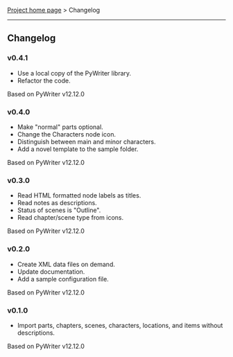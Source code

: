 [Project home page](index) > Changelog

------------------------------------------------------------------------

## Changelog

### v0.4.1

- Use a local copy of the PyWriter library.
- Refactor the code.

Based on PyWriter v12.12.0

### v0.4.0

- Make "normal" parts optional.
- Change the Characters node icon.
- Distinguish between main and minor characters.
- Add a novel template to the sample folder.

Based on PyWriter v12.12.0

### v0.3.0

- Read HTML formatted node labels as titles.
- Read notes as descriptions.
- Status of scenes is "Outline".
- Read chapter/scene type from icons.

Based on PyWriter v12.12.0

### v0.2.0

- Create XML data files on demand.
- Update documentation.
- Add a sample configuration file.

Based on PyWriter v12.12.0

### v0.1.0

- Import parts, chapters, scenes, characters, locations, and items without descriptions.

Based on PyWriter v12.12.0